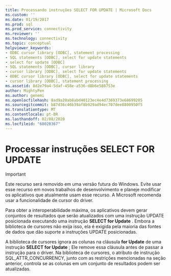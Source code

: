 ```yaml
---
title: Processando instruções SELECT FOR UPDATE | Microsoft Docs
ms.custom: ''
ms.date: 01/19/2017
ms.prod: sql
ms.prod_service: connectivity
ms.reviewer: ''
ms.technology: connectivity
ms.topic: conceptual
helpviewer_keywords:
- ODBC cursor library [ODBC], statement processing
- SQL statements [ODBC], select for update statements
- select for update [ODBC]
- SQL statements [ODBC], cursor library
- cursor library [ODBC], select for update statements
- ODBC cursor library [ODBC], select for update statements
- cursor library [ODBC], statement processing
ms.assetid: 8d2e79a4-5daf-458e-a536-d8b6e588753e
author: MightyPen
ms.author: genemi
ms.openlocfilehash: 8ad9a20ab8abd40123ec4e4d7369373e68699205
ms.sourcegitcommit: b87d36c46b39af8b929ad94ec707dee8800950f5
ms.translationtype: MT
ms.contentlocale: pt-BR
ms.lasthandoff: 02/08/2020
ms.locfileid: "68028367"
---
```

# <a name="processing-select-for-update-statements"></a>Processar instruções SELECT FOR UPDATE
> [!IMPORTANT]  
>  Este recurso será removido em uma versão futura do Windows. Evite usar esse recurso em novos trabalhos de desenvolvimento e planeje modificar os aplicativos que atualmente usam esse recurso. A Microsoft recomenda usar a funcionalidade de cursor do driver.  
  
 Para obter a interoperabilidade máxima, os aplicativos devem gerar conjuntos de resultados que serão atualizados com uma instrução UPDATE posicionada executando uma instrução **SELECT for Update** . Embora a biblioteca de cursores não exija isso, ela é exigida pela maioria das fontes de dados que dão suporte a instruções UPDATE posicionadas.  
  
 A biblioteca de cursores ignora as colunas na cláusula **for Update** de uma instrução **SELECT for Update** ; Ele remove essa cláusula antes de passar a instrução para o driver. Na biblioteca de cursores, o atributo de instrução SQL_ATTR_CONCURRENCY, junto com as restrições mencionadas na seção anterior, controla se as colunas em um conjunto de resultados podem ser atualizadas.
